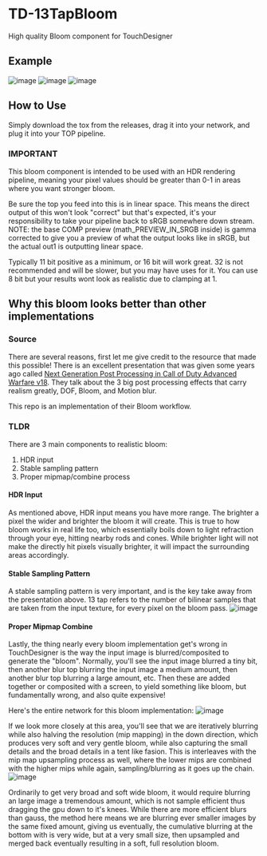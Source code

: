# TD-13TapBloom
High quality Bloom component for TouchDesigner

## Example
![image](https://user-images.githubusercontent.com/10091486/235195443-0f5634a3-a2dd-4c6d-bd28-473d0fb14825.png)
![image](https://user-images.githubusercontent.com/10091486/235196563-4cc1bf15-0413-4dc0-ae02-8ff604bcc4ef.png)
![image](https://user-images.githubusercontent.com/10091486/235202365-d3cc89ed-8bf0-44d0-86d7-f17c9cab1fd8.png)


## How to Use
Simply download the tox from the releases, drag it into your network, and plug it into your TOP pipeline.

### IMPORTANT
This bloom component is intended to be used with an HDR rendering pipeline, meaning your pixel values should be greater than 0-1 in areas where you want stronger bloom. 

Be sure the top you feed into this is in linear space. This means the direct output of this won't look "correct" but that's expected, it's your responsibility to take your pipeline back to sRGB somewhere down stream. NOTE: the base COMP preview (math_PREVIEW_IN_SRGB inside) is gamma corrected to give you a preview of what the output looks like in sRGB, but the actual out1 is outputting linear space.

Typically 11 bit positive as a minimum, or 16 bit will work great. 32 is not recommended and will be slower, but you may have uses for it. You can use 8 bit but your results wont look as realistic due to clamping at 1.

## Why this bloom looks better than other implementations

### Source
There are several reasons, first let me give credit to the resource that made this possible! There is an excellent presentation that was given some years ago called [Next Generation Post Processing in Call of Duty Advanced Warfare v18](https://www.scribd.com/presentation/363243286/Next-Generation-Post-Processing-in-Call-of-Duty-Advanced-Warfare-v18-pptx). They talk about the 3 big post processing effects that carry realism greatly, DOF, Bloom, and Motion blur. 

This repo is an implementation of their Bloom workflow.

### TLDR
There are 3 main components to realistic bloom:
1. HDR input
2. Stable sampling pattern
3. Proper mipmap/combine process

#### HDR Input
As mentioned above, HDR input means you have more range. The brighter a pixel the wider and brighter the bloom it will create. This is true to how bloom works in real life too, which essentially boils down to light refraction through your eye, hitting nearby rods and cones. While brighter light will not make the directly hit pixels visually brighter, it will impact the surrounding areas accordingly.

#### Stable Sampling Pattern
A stable sampling pattern is very important, and is the key take away from the presentation above. 13 tap refers to the number of bilinear samples that are taken from the input texture, for every pixel on the bloom pass.
![image](https://user-images.githubusercontent.com/10091486/235203929-22a3dd71-cc39-426e-8a2e-cc98065aa6c3.png)

#### Proper Mipmap Combine
Lastly, the thing nearly every bloom implementation get's wrong in TouchDesigner is the way the input image is blurred/composited to generate the "bloom". Normally, you'll see the input image blurred a tiny bit, then another blur top blurring the input image a medium amount, then another blur top blurring a large amount, etc. Then these are added together or composited with a screen, to yield something like bloom, but fundamentally wrong, and also quite expensive!

Here's the entire network for this bloom implementation:
![image](https://user-images.githubusercontent.com/10091486/235200519-cd8bf970-b349-4cf3-9e86-041ac2183fd2.png)

If we look more closely at this area, you'll see that we are iteratively blurring while also halving the resolution (mip mapping) in the down direction, which produces very soft and very gentle bloom, while also capturing the small details and the broad details in a tent like fasion. This is interleaves with the mip map upsampling process as well, where the lower mips are combined with the higher mips while again, sampling/blurring as it goes up the chain.
![image](https://user-images.githubusercontent.com/10091486/235205639-15a467f6-efd5-4447-bc5d-e72f82b7c2fe.png)

Ordinarily to get very broad and soft wide bloom, it would require blurring an large image a tremendous amount, which is not sample efficient thus dragging the gpu down to it's knees. While there are more efficient blurs than gauss, the method here means we are blurring ever smaller images by the same fixed amount, giving us eventually, the cumulative blurring at the bottom with is very wide, but at a very small size, then upsampled and merged back eventually resulting in a soft, full resolution bloom.


